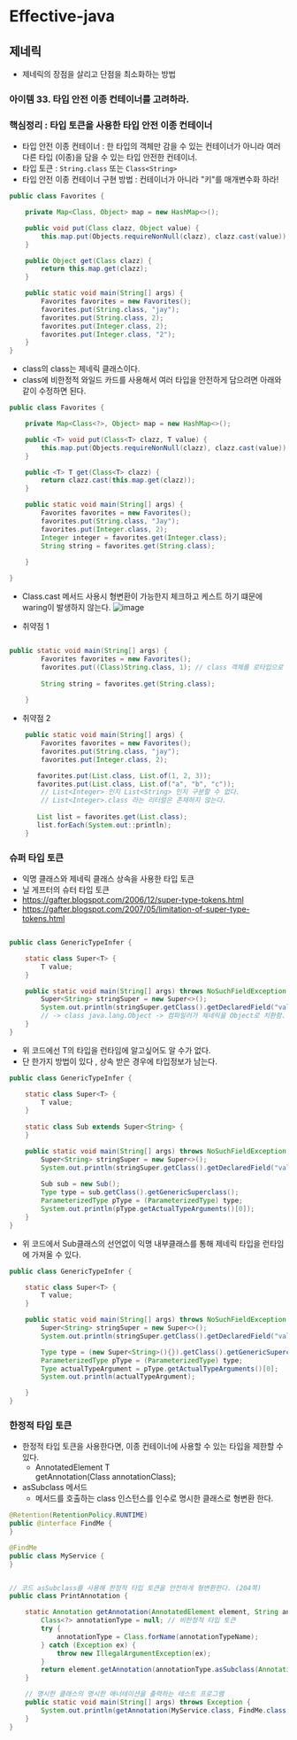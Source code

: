 # Effective-java
## 제네릭
* 제네릭의 장점을 살리고 단점을 최소화하는 방법

### 아이템 33. 타입 안전 이종 컨테이너를 고려하라.

### 핵심정리 : 타입 토큰을 사용한 타입 안전 이종 컨테이너
* 타입 안전 이종 컨테이너 : 한 타입의 객체만 감을 수 있는 컨테이너가 아니라 여러 다른 타입 (이종)을 담을 수 있는 타입 안전한 컨테이너.
* 타입 토큰 : `String.class` 또는 `Class<String>`
* 타입 안전 이종 컨테이너 구현 방법 : 컨테이너가 아니라 "키"를 매개변수화 하라!


```java
public class Favorites {

    private Map<Class, Object> map = new HashMap<>();

    public void put(Class clazz, Object value) {
        this.map.put(Objects.requireNonNull(clazz), clazz.cast(value));
    }

    public Object get(Class clazz) {
        return this.map.get(clazz);
    }

    public static void main(String[] args) {
        Favorites favorites = new Favorites();
        favorites.put(String.class, "jay");
        favorites.put(String.class, 2);
        favorites.put(Integer.class, 2);
        favorites.put(Integer.class, "2");
    }
}
```

* class의 class는 제네릭 클래스이다.
* class에 비한정적 와일드 카드를 사용해서 여러 타입을 안전하게 담으려면 아래와 같이 수정하면 된다.

```java
public class Favorites {

	private Map<Class<?>, Object> map = new HashMap<>();

	public <T> void put(Class<T> clazz, T value) {
		this.map.put(Objects.requireNonNull(clazz), clazz.cast(value));
	}

	public <T> T get(Class<T> clazz) {
		return clazz.cast(this.map.get(clazz));
	}

	public static void main(String[] args) {
		Favorites favorites = new Favorites();
		favorites.put(String.class, "Jay");
		favorites.put(Integer.class, 2);
		Integer integer = favorites.get(Integer.class);
		String string = favorites.get(String.class);
		
	}

}

```  
* Class.cast 메서드 사용시 형변환이 가능한지 체크하고 케스트 하기 떄문에 waring이 발생하지 않는다.
![image](https://github.com/JayPark7821/effective-java/assets/60100532/077b33b3-0926-4e4d-810f-1447c2502a97)

* 취약점 1
```java

public static void main(String[] args) {
		Favorites favorites = new Favorites();
		favorites.put((Class)String.class, 1); // class 객체를 로타입으로 넘기면 타입 안정성을 보장할 수 있는 방법이 없다.
		  
		String string = favorites.get(String.class);
		
	}

```

* 취약점 2
```java
    public static void main(String[] args) {
        Favorites favorites = new Favorites();
        favorites.put(String.class, "jay");
        favorites.put(Integer.class, 2);

       favorites.put(List.class, List.of(1, 2, 3)); 
       favorites.put(List.class, List.of("a", "b", "c"));
        // List<Integer> 인지 List<String> 인지 구분할 수 없다.
        // List<Integer>.class 라는 리터럴은 존재하지 않는다.
    
       List list = favorites.get(List.class);
       list.forEach(System.out::println);
    }
```


### 슈퍼 타입 토큰
* 익명 클래스와 제네릭 클래스 상속을 사용한 타입 토큰
* 닐 게프터의 슈터 타입 토큰
* https://gafter.blogspot.com/2006/12/super-type-tokens.html
* https://gafter.blogspot.com/2007/05/limitation-of-super-type-tokens.html

```java

public class GenericTypeInfer {

	static class Super<T> {
		T value;
	}

	public static void main(String[] args) throws NoSuchFieldException {
		Super<String> stringSuper = new Super<>();
		System.out.println(stringSuper.getClass().getDeclaredField("value").getType());
		// -> class java.lang.Object -> 컴파일러가 제네릭을 Object로 치환함.
	}
}
```

* 위 코드에선 T의 타입을 런타임에 알고싶어도 알 수가 없다. 
* 단 한가지 방법이 있다 , 상속 받은 경우에 타입정보가 남는다.
```java
public class GenericTypeInfer {

	static class Super<T> {
		T value;
	}
	
	static class Sub extends Super<String> {
    }

	public static void main(String[] args) throws NoSuchFieldException {
		Super<String> stringSuper = new Super<>();
		System.out.println(stringSuper.getClass().getDeclaredField("value").getType());
		
        Sub sub = new Sub();
		Type type = sub.getClass().getGenericSuperclass();
		ParameterizedType pType = (ParameterizedType) type;
		System.out.println(pType.getActualTypeArguments()[0]);
	}
}
```
* 위 코드에서 Sub클래스의 선언없이 익명 내부클래스를 통해 제네릭 타입을 런타임에 가져올 수 있다.
```java
public class GenericTypeInfer {

    static class Super<T> {
        T value;
    }

    public static void main(String[] args) throws NoSuchFieldException {
        Super<String> stringSuper = new Super<>();
        System.out.println(stringSuper.getClass().getDeclaredField("value").getType());

        Type type = (new Super<String>(){}).getClass().getGenericSuperclass();
        ParameterizedType pType = (ParameterizedType) type;
        Type actualTypeArgument = pType.getActualTypeArguments()[0];
        System.out.println(actualTypeArgument);

    }
}

```


### 한정적 타입 토큰
* 한정적 타입 토큰을 사용한다면, 이종 컨테이너에 사용할 수 있는 타입을 제한할 수 있다.
  * AnnotatedElement<T extends Annotation> T  
    getAnnotation(Class<T> annotationClass);
* asSubclass 메서드
  * 메서드를 호출하는 class 인스턴스를 인수로 명시한 클래스로 형변환 한다.

```java
@Retention(RetentionPolicy.RUNTIME)
public @interface FindMe {
}
```
```java
@FindMe
public class MyService {
}
```
```java

// 코드 asSubclass를 사용해 한정적 타입 토큰을 안전하게 형변환한다. (204쪽)
public class PrintAnnotation {

    static Annotation getAnnotation(AnnotatedElement element, String annotationTypeName) {
        Class<?> annotationType = null; // 비한정적 타입 토큰
        try {
            annotationType = Class.forName(annotationTypeName);
        } catch (Exception ex) {
            throw new IllegalArgumentException(ex);
        }
        return element.getAnnotation(annotationType.asSubclass(Annotation.class));
    }

    // 명시한 클래스의 명시한 애너테이션을 출력하는 테스트 프로그램
    public static void main(String[] args) throws Exception {
        System.out.println(getAnnotation(MyService.class, FindMe.class.getName()));
    }
}

```